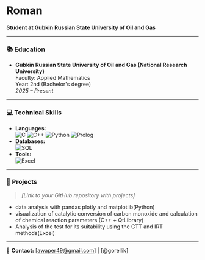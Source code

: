 # Roman  
**Student at Gubkin Russian State University of Oil and Gas**  

---

### 📚 Education  
- **Gubkin Russian State University of Oil and Gas (National Research University)**  
  Faculty: Applied Mathematics  
  Year: 2nd (Bachelor's degree)  
  *2025 – Present*  

---

### 💻 Technical Skills  
- **Languages:**  
  ![C](https://img.shields.io/badge/C-A8B9CC?logo=c&logoColor=white) 
  ![C++](https://img.shields.io/badge/C++-00599C?logo=cplusplus&logoColor=white) 
  ![Python](https://img.shields.io/badge/Python-3776AB?logo=python&logoColor=white) 
  ![Prolog](https://img.shields.io/badge/Prolog-74283C?logo=prolog&logoColor=white)  
- **Databases:**  
  ![SQL](https://img.shields.io/badge/SQL-4479A1?logo=postgresql&logoColor=white)   
- **Tools:**  
  ![Excel](https://img.shields.io/badge/Excel-217346?logo=microsoftexcel&logoColor=white)   

---

### 🚀 Projects  
> *[Link to your GitHub repository with projects]*  
- data analysis with pandas plotly and matplotlib(Python)  
- visualization of catalytic conversion of carbon monoxide and calculation of chemical reaction parameters (C++ + QtLibrary)  
- Analysis of the test for its suitability using the CTT and IRT methods(Excel)

---

📧 **Contact:** [awaper49@gmail.com] | [@gorellik]  
